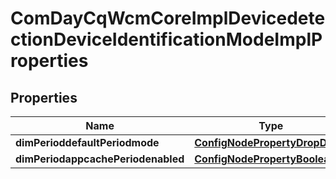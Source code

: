 
# ComDayCqWcmCoreImplDevicedetectionDeviceIdentificationModeImplProperties

## Properties
Name | Type | Description | Notes
------------ | ------------- | ------------- | -------------
**dimPerioddefaultPeriodmode** | [**ConfigNodePropertyDropDown**](ConfigNodePropertyDropDown.md) |  |  [optional]
**dimPeriodappcachePeriodenabled** | [**ConfigNodePropertyBoolean**](ConfigNodePropertyBoolean.md) |  |  [optional]



